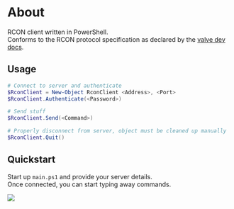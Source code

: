 # About
RCON client written in PowerShell.  
Conforms to the RCON protocol specification as declared by the [valve dev docs](https://developer.valvesoftware.com/wiki/Source_RCON_Protocol).

## Usage
```PowerShell
# Connect to server and authenticate
$RconClient = New-Object RconClient <Address>, <Port>
$RconClient.Authenticate(<Password>)

# Send stuff
$RconClient.Send(<Command>)

# Properly disconnect from server, object must be cleaned up manually
$RconClient.Quit()
```
## Quickstart
Start up `main.ps1` and provide your server details.  
Once connected, you can start typing away commands.

![](https://user-images.githubusercontent.com/13659371/196057294-48b57fa8-48e4-40f6-8f96-a994638027ab.png)

